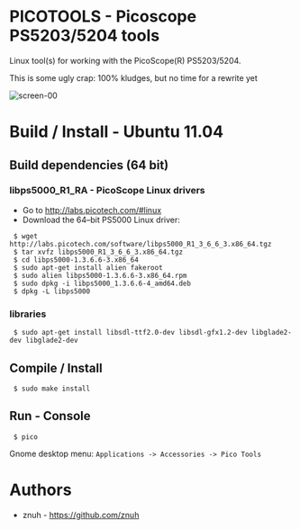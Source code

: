 # PICOTOOLS - Picoscope PS5203/5204 tools

Linux tool(s) for working with the PicoScope(R) PS5203/5204.

This is some ugly crap: 100% kludges, but no time for a rewrite yet

![screen-00](https://raw.github.com/koppi/picotools/master/screen-00.png "picotools gnuplot screenshot 00")

# Build / Install - Ubuntu 11.04

## Build dependencies (64 bit)

### libps5000_R1_RA - PicoScope Linux drivers

 * Go to http://labs.picotech.com/#linux
 * Download the 64–bit PS5000 Linux driver:

```
 $ wget http://labs.picotech.com/software/libps5000_R1_3_6_6_3.x86_64.tgz
 $ tar xvfz libps5000_R1_3_6_6_3.x86_64.tgz
 $ cd libps5000-1.3.6.6-3.x86_64
 $ sudo apt-get install alien fakeroot
 $ sudo alien libps5000-1.3.6.6-3.x86_64.rpm
 $ sudo dpkg -i libps5000_1.3.6.6-4_amd64.deb
 $ dpkg -L libps5000
```

### libraries

```
 $ sudo apt-get install libsdl-ttf2.0-dev libsdl-gfx1.2-dev libglade2-dev libglade2-dev
```

## Compile / Install

```
 $ sudo make install
```

## Run - Console

```
 $ pico
```

Gnome desktop menu: ```Applications -> Accessories -> Pico Tools```

# Authors

 * znuh - https://github.com/znuh

